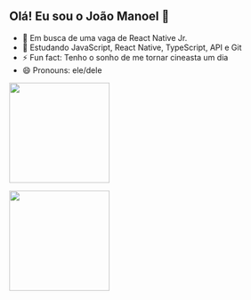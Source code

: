 ## Olá! Eu sou o João Manoel 👋
- 🔭 Em busca de uma vaga de React Native Jr.
- 🌱 Estudando JavaScript, React Native, TypeScript, API e Git
- ⚡ Fun fact: Tenho o sonho de me tornar cineasta um dia
- 😄 Pronouns: ele/dele
<div>
<a href="https://github.com/joaomanoelpdelima">

<img height="180em" src="
[![GitHub stats](https://github-readme-stats.vercel.app/api?username=joaomanoelpdelima)](https://github.com/anuraghazra/github-readme-stats)"/>

<img height="180em" src="
[![Top Langs](https://github-readme-stats.vercel.app/api/top-langs/?username=joaomanoelpdelima)](https://github.com/anuraghazra/github-readme-stats)"/>
</div>
